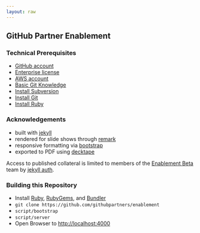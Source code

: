 ```yaml
---
layout: raw
---
```


## GitHub Partner Enablement


### Technical Prerequisites
- [GitHub account](https://github.com/join)
- [Enterprise license](https://enterprise.github.com/login)
- [AWS account](https://aws.amazon.com/)
- [Basic Git Knowledge](https://try.github.io/levels/1/challenges/1)
- [Install Subversion](https://subversion.apache.org/packages.html)
- [Install Git](https://git-scm.com/book/en/v2/Getting-Started-Installing-Git)
- [Install Ruby](https://www.ruby-lang.org/en/documentation/installation/)

### Acknowledgements
- built with [jekyll](https://jekyllrb.com/)
- rendered for slide shows through [remark](http://remarkjs.com/)
- responsive formatting via [bootstrap](http://v4-alpha.getbootstrap.com/)  
- exported to PDF using [decktape](https://github.com/astefanutti/decktape)  

Access to published collateral is limited to members of the [Enablement Beta](https://github.com/orgs/githubpartners/teams/enablement-beta) team by [jekyll auth](https://github.com/benbalter/jekyll-auth).

### Building this Repository
- Install [Ruby](https://github.com/rbenv/rbenv), [RubyGems](https://github.com/rubygems/rubygems), and [Bundler](https://github.com/bundler/bundler)
- `git clone https://github.com/githubpartners/enablement`
- `script/bootstrap`
- `script/server`
- Open Browser to [http://localhost:4000](http://localhost:4000)